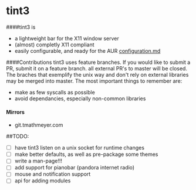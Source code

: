 tint3
===============
####tint3 is
 - a lightweight bar for the X11 window server
 - (almost) completly X11 compliant
 - easily configurable, and ready for the AUR [configuration.md](https://github.com/tmathmeyer/tint3/blob/master/configuration.md)

####Contributions
tint3 uses feature branches. If you would like to submit a PR, submit it on a feature branch. all external PR's to master will be closed. The braches that exemplify the unix way and don't rely on external libraries may be merged into master. The most important things to remember are:
- make as few syscalls as possible
- avoid dependancies, especially non-common libraries

#### Mirrors
- git.tmathmeyer.com


##TODO:
 - [ ] have tint3 listen on a unix socket for runtime changes
 - [ ] make better defaults, as well as pre-package some themes
 - [ ] write a man-page!!!
 - [ ] add support for pianobar (pandora internet radio)
 - [ ] mouse and notification support
 - [ ] api for adding modules
